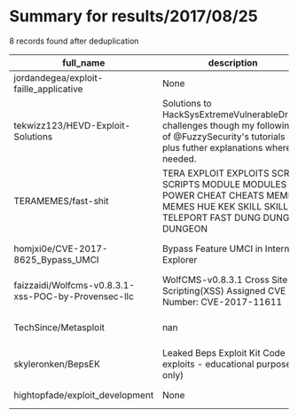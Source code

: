 
# Summary for results/2017/08/25
    
8 records found after deduplication

| full_name | description | html_url | matched_list | matched_count | pushed_at | size | stargazers_count | language | forks_count | vul_ids |
|-----------------------------------------------------|-------------------------------------------------------------------------------------------------------------------------------------------------|------------------------------------------------------------------------|----------------------------------|-----------------|---------------------------|--------|--------------------|------------|---------------|--------------------|
| jordandegea/exploit-faille_applicative | None | https://github.com/jordandegea/exploit-faille_applicative | ['exploit'] | 1 | 2017-08-25 18:48:24+00:00 | 5960 | 0 | PHP | 0 | [] |
| tekwizz123/HEVD-Exploit-Solutions | Solutions to HackSysExtremeVulnerableDriver challenges though my following of @FuzzySecurity's tutorials plus futher explanations where needed. | https://github.com/tekwizz123/HEVD-Exploit-Solutions | ['exploit'] | 1 | 2017-08-25 15:56:00+00:00 | 4725 | 14 | C++ | 11 | [] |
| TERAMEMES/fast-shit | TERA EXPLOIT EXPLOITS SCRIPT SCRIPTS MODULE MODULES POWER CHEAT CHEATS MEME MEMES HUE KEK SKILL SKILLS TELEPORT FAST DUNG DUNGS DUNGEON | https://github.com/TERAMEMES/fast-shit | ['exploit'] | 1 | 2017-08-25 02:16:01+00:00 | 3 | 0 | JavaScript | 1 | [] |
| homjxi0e/CVE-2017-8625_Bypass_UMCI | Bypass Feature UMCI in Internet Explorer | https://github.com/homjxi0e/CVE-2017-8625_Bypass_UMCI | ['cve-2'] | 1 | 2017-08-25 13:04:08+00:00 | 13 | 1 | HTML | 1 | ['CVE-2017-8625'] |
| faizzaidi/Wolfcms-v0.8.3.1-xss-POC-by-Provensec-llc | WolfCMS-v0.8.3.1 Cross Site Scripting(XSS) Assigned CVE Number: CVE-2017-11611 | https://github.com/faizzaidi/Wolfcms-v0.8.3.1-xss-POC-by-Provensec-llc | ['cve poc'] | 1 | 2017-08-25 03:19:37+00:00 | 374 | 2 | nan | 0 | ['CVE-2017-11611'] |
| TechSince/Metasploit | nan | https://github.com/TechSince/Metasploit | ['metasploit module OR payload'] | 1 | 2017-08-25 06:54:23+00:00 | 0 | 0 | nan | 0 | [] |
| skyleronken/BepsEK | Leaked Beps Exploit Kit Code (no exploits - educational purposes only) | https://github.com/skyleronken/BepsEK | ['exploit'] | 1 | 2017-08-25 09:56:51+00:00 | 28969 | 4 | JavaScript | 3 | [] |
| hightopfade/exploit_development | None | https://github.com/hightopfade/exploit_development | ['exploit'] | 1 | 2017-08-25 15:13:17+00:00 | 3440 | 0 | Ruby | 0 | [] |
